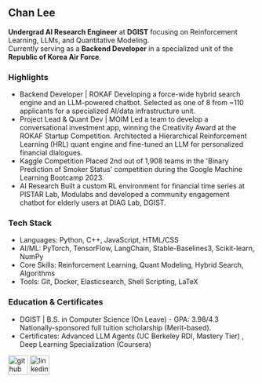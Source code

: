 ## Chan Lee
**Undergrad AI Research Engineer** at **DGIST** focusing on Reinforcement Learning, LLMs, and Quantitative Modeling. <br>
Currently serving as a **Backend Developer** in a specialized unit of the **Republic of Korea Air Force**. <br>

### Highlights
- Backend Developer | ROKAF
  Developing a force-wide hybrid search engine and an LLM-powered chatbot. Selected as one of 8 from ~110 applicants for a specialized AI/data infrastructure unit.
- Project Lead & Quant Dev | MOIM
  Led a team to develop a conversational investment app, winning the Creativity Award at the ROKAF Startup Competition. Architected a Hierarchical Reinforcement Learning (HRL) quant engine and fine-tuned an LLM for personalized financial dialogues.
- Kaggle Competition
  Placed 2nd out of 1,908 teams in the 'Binary Prediction of Smoker Status' competition during the Google Machine Learning Bootcamp 2023.
- AI Research
  Built a custom RL environment for financial time series at PISTAR Lab, Modulabs and developed a community engagement chatbot for elderly users at DIAG Lab, DGIST.

### Tech Stack
- Languages: Python, C++, JavaScript, HTML/CSS
- AI/ML: PyTorch, TensorFlow, LangChain, Stable-Baselines3, Scikit-learn, NumPy
- Core Skills: Reinforcement Learning, Quant Modeling, Hybrid Search, Algorithms
- Tools: Git, Docker, Elasticsearch, Shell Scripting, LaTeX

### Education & Certificates
- DGIST | B.S. in Computer Science (On Leave) - GPA: 3.98/4.3
  Nationally-sponsored full tuition scholarship (Merit-based).
- Certificates: Advanced LLM Agents (UC Berkeley RDI, Mastery Tier) , Deep Learning Specialization (Coursera)


[<img src='https://cdn.jsdelivr.net/npm/simple-icons@3.0.1/icons/github.svg' alt='github' height='40'>](https://github.com/chanleee)  [<img src='https://cdn.jsdelivr.net/npm/simple-icons@3.0.1/icons/linkedin.svg' alt='linkedin' height='40'>](https://www.linkedin.com/in/chanleee/) 




<!--
**chanleee/chanleee** is a ✨ _special_ ✨ repository because its `README.md` (this file) appears on your GitHub profile.

Here are some ideas to get you started:

- 🔭 I’m currently working on ...
- 🌱 I’m currently learning ...
- 👯 I’m looking to collaborate on ...
- 🤔 I’m looking for help with ...
- 💬 Ask me about ...
- 📫 How to reach me: ...
- 😄 Pronouns: ...
- ⚡ Fun fact: ...
-->
